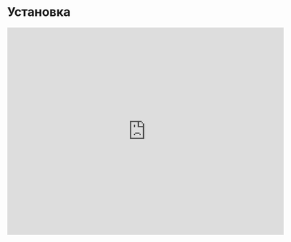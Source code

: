 # Установка

<iframe src="https://gmail3208907.autodesk360.com/shares/public/SH286ddQT78850c0d8a491e38186b9366546?mode=embed" width="640" height="480" allowfullscreen="true" webkitallowfullscreen="true" mozallowfullscreen="true"  frameborder="0"></iframe>

